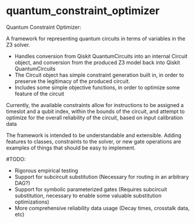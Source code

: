 # quantum_constraint_optimizer

Quantum Constraint Optimizer:

A framework for representing quantum circuits in terms of variables in the Z3 solver. 
 - Handles conversion from Qiskit QuantumCircuits into an internal Circuit object, and conversion from the produced Z3 model back into Qiskit QuantumCircuits
 - The Circuit object has simple constraint generation built in, in order to preserve the legitimacy of the produced circuit. 
 - Includes some simple objective functions, in order to optimize some feature of the circuit

Currently, the available constraints allow for instructions to be assigned a timeslot and a qubit index, within the bounds of the circuit, and attempt to optimize for the overall reliability of the circuit, based on input calibration data

The framework is intended to be understandable and extensible. Adding features to classes, constraints to the solver, or new gate operations are examples of things that should be easy to implement. 

#TODO: 
 - Rigorous empirical testing
 - Support for subcircuit substitution (Necessary for routing in an arbitrary DAG?)
 - Support for symbolic parameterized gates (Requires subcircuit substitution, necessary to enable some valuable substitution optimizations)
 - More comprehensive reliability data usage (Decay times, crosstalk data, etc)

